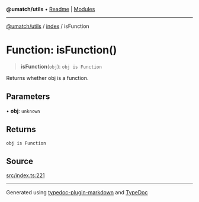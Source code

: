 **@umatch/utils** • [Readme](../../index.md) \| [Modules](../../modules.md)

***

[@umatch/utils](../../modules.md) / [index](../index.md) / isFunction

# Function: isFunction()

> **isFunction**(`obj`): `obj is Function`

Returns whether obj is a function.

## Parameters

• **obj**: `unknown`

## Returns

`obj is Function`

## Source

[src/index.ts:221](https://github.com/umatch-oficial/utils/blob/ed8915b/src/index.ts#L221)

***

Generated using [typedoc-plugin-markdown](https://www.npmjs.com/package/typedoc-plugin-markdown) and [TypeDoc](https://typedoc.org/)
